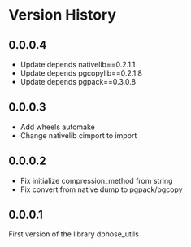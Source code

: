 # Version History

## 0.0.0.4

* Update depends nativelib==0.2.1.1
* Update depends pgcopylib==0.2.1.8
* Update depends pgpack==0.3.0.8

## 0.0.0.3

* Add wheels automake
* Change nativelib cimport to import

## 0.0.0.2

* Fix initialize compression_method from string
* Fix convert from native dump to pgpack/pgcopy

## 0.0.0.1

First version of the library dbhose_utils
